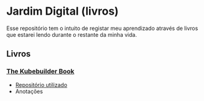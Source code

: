 # Jardim Digital (livros)

Esse repositório tem o intuito de registar meu aprendizado através de livros que estarei lendo durante o restante da minha vida.

## Livros

### [The Kubebuilder Book](https://book.kubebuilder.io/introduction)

* [Repositório utilizado](https://github.com/mcruzdev/try-kubebuilder)
* Anotações
